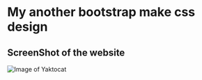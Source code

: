 # My another bootstrap make css design
## ScreenShot of the website

![Image of Yaktocat](https://github.com/sanjib007/cooper-theme/img/theme_demo.png)